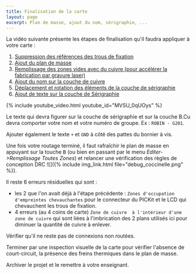 ```yaml
---
title: Finalisation de la carte
layout: page
excerpt: Plan de masse, ajout du nom, sérigraphie, ...
---
```


La vidéo suivante présente les étapes de finalisation qu'il faudra appliquer à votre carte :

1. <a href="https://www.youtube.com/watch?v=MVSU_0qUOys" target="_blank">Suppression des références des trous de fixation</a>
2. <a href="https://www.youtube.com/watch?v=MVSU_0qUOys&t=132s" target="_blank">Ajout du plan de masse</a>
3. <a href="https://www.youtube.com/watch?v=MVSU_0qUOys&t=292s" target="_blank">Remplissage des zones vides avec du cuivre (pour accélérer la fabrication par gravure laser)</a>
4. <a href="https://www.youtube.com/watch?v=MVSU_0qUOys&t=446s" target="_blank">Ajout du nom sur la couche de cuivre</a>
5. <a href="https://www.youtube.com/watch?v=MVSU_0qUOys&t=558s" target="_blank">Déplacement et rotation des éléments de la couche de sérigraphie</a>
6. <a href="https://www.youtube.com/watch?v=MVSU_0qUOys&t=664s" target="_blank">Ajout de texte sur la couche de Sérigraphie</a>

{% include youtube_video.html youtube_id="MVSU_0qUOys" %}

Le texte qui devra figurer sur la couche de sérigraphie et sur la couche B.Cu devra comporter votre nom et votre numéro de groupe. Ex : `ROBIN - G201`.

Ajouter également le texte `+` et `GND` à côté des pattes du bornier à vis.

Une fois votre routage terminé, il faut rafraîchir le plan de masse en appuyant sur la touche <kbd>B</kbd> (ou bien en passant par le menu *Editer->Remplissage Toutes Zones*) et relancer une vérification des règles de conception DRC ![]({% include img_link.html file="debug_coccinelle.png" %}).

Il reste 6 erreurs résiduelles qui sont :

* les 2 que l'on avait déjà à l'étape précédente : `Zones d'occupation d'empreintes chevauchantes` pour le connecteur du PICKit et le LCD qui chevauchent les trous de fixation.
* 4 erreurs (au 4 coins de carte)  `Zone de cuivre  à l'intérieur d'une zone de cuivre` qui sont liées à l'imbrication des 2 plans utilisés ici pour diminuer la quantité de cuivre à enlever.

Vérifier qu'il ne reste pas de connexions non routées.

Terminer par une inspection visuelle de la carte pour vérifier l'absence de court-circuit, la présence des freins thermiques dans le plan de masse.

Archiver le projet et le remettre à votre enseignant.